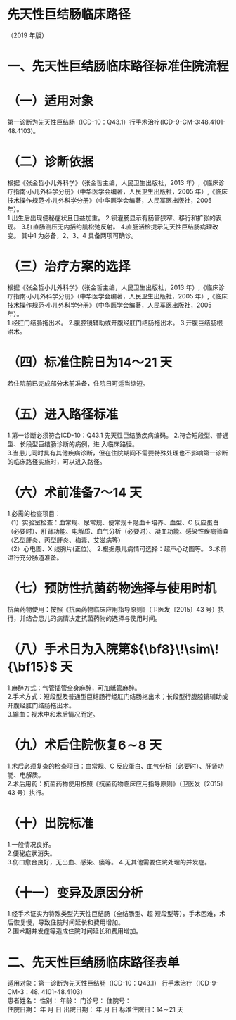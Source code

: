 # 先天性巨结肠临床路径  
（2019 年版）  
# 一、先天性巨结肠临床路径标准住院流程  
# （一）适用对象  
第一诊断为先天性巨结肠（ICD-10：Q43.1）行手术治疗(ICD-9-CM-3:48.4101-48.4103)。  
# （二）诊断依据  
根据《张金哲小儿外科学》（张金哲主编，人民卫生出版社，2013 年）,《临床诊疗指南·小儿外科学分册》（中华医学会编著，人民卫生出版社，2005 年）,《临床技术操作规范·小儿外科学分册》（中华医学会编著，人民军医出版社，2005 年）。  
1.出生后出现便秘症状且日益加重。 2.钡灌肠显示有肠管狭窄、移行和扩张的表现。 3.肛直肠测压无内括约肌松弛反射。 4.直肠活检提示先天性巨结肠病理改变。 其中1 为必备，2、3、4 具备两项可确诊。  
# （三）治疗方案的选择  
根据《张金哲小儿外科学》（张金哲主编，人民卫生出版社，2013 年）,《临床诊疗指南·小儿外科学分册》（中华医学会编著，人民卫生出版社，2005 年）,《临床技术操作规范·小儿外科学分册》（中华医学会编著，人民军医出版社，2005 年）。  
1.经肛门结肠拖出术。 2.腹腔镜辅助或开腹经肛门结肠拖出术。 3.开腹巨结肠根治术。  
# （四）标准住院日为14～21 天  
若住院前已完成部分术前准备，住院日可适当缩短。  
# （五）进入路径标准  
1.第一诊断必须符合ICD-10：Q43.1 先天性巨结肠疾病编码。 2.符合短段型、普通型、长段型巨结肠诊断的病例，进 入临床路径。  
3.当患儿同时具有其他疾病诊断，但在住院期间不需要特殊处理也不影响第一诊断的临床路径实施时，可以进入路径。  
# （六）术前准备7～14 天  
1.必需的检查项目：  
（1）实验室检查：血常规、尿常规、便常规＋隐血＋培养、血型、C 反应蛋白（必要时）、肝肾功能、电解质、血气分析（必要时）、凝血功能、感染性疾病筛查（乙型肝炎、丙型肝炎、梅毒、艾滋病等）  
（2）心电图、X 线胸片(正位)。 2.根据患儿病情可选择：超声心动图等。 3.术前进行充分肠道准备。  
# （七）预防性抗菌药物选择与使用时机  
抗菌药物使用：按照《抗菌药物临床应用指导原则》（卫医发〔2015〕43 号）执行，并结合患儿的病情决定抗菌药物的选择与使用时间。  
# （八）手术日为入院第${\bf8}\!\sim\!{\bf15}$ 天  
1.麻醉方式：气管插管全身麻醉，可加骶管麻醉。  
2.手术方式：短段型及普通型巨结肠行经肛门结肠拖出术；长段型行腹腔镜辅助或开腹经肛门结肠拖出术。  
3.输血：视术中和术后情况而定。  
# （九）术后住院恢复${\pmb6}\!\sim\!{\pmb8}$ 天  
1.术后必须复查的检查项目：血常规、C 反应蛋白、血气分析（必要时）、肝肾功能、电解质。  
2.术后用药：抗菌药物使用按照《抗菌药物临床应用指导原则》（卫医发〔2015〕43 号）执行。  
# （十）出院标准  
1.一般情况良好。  
2.便秘症状消失。  
3.伤口愈合良好，无出血、感染、瘘等。 4.无其他需要住院处理的并发症。  
# （十一）变异及原因分析  
1.经手术证实为特殊类型先天性巨结肠（全结肠型、超 短段型等），手术困难，术后恢复慢，导致住院时间延长和费用增加。  
2.围术期并发症等造成住院时间延长和费用增加。  
# 二、先天性巨结肠临床路径表单  
适用对象：第一诊断为先天性巨结肠（ICD-10：Q43.1） 行手术治疗（ICD-9-CM-3：48. 4101-48.4103）  
患者姓名：           性别：    年龄：    门诊号：       住院号：  
住院日期：   年  月  日 出院日期：   年  月   日  标准住院日：$14\!\sim\!21$ 天  
